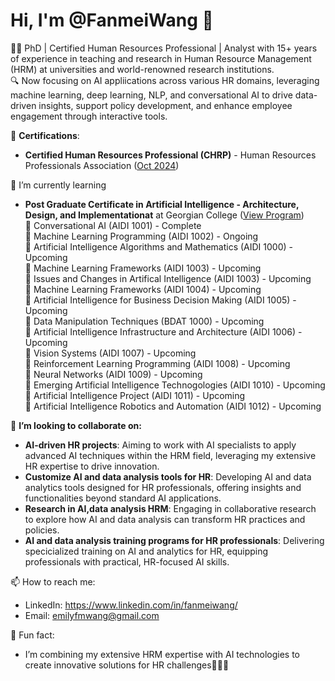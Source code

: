 # Hi, I'm @FanmeiWang 👋
🧑‍💼 PhD | Certified Human Resources Professional | Analyst with 15+ years of experience in teaching and research in Human Resource Management (HRM) at universities and world-renowned research institutions. <br>
🔍 Now focusing on AI appliications across various HR domains, leveraging machine learning, deep learning, NLP, and conversational AI to drive data-driven insights, support policy development, and enhance employee engagement through interactive tools. <br>

📜 **Certifications**: <br>
-   **Certified Human Resources Professional (CHRP)** - Human Resources Professionals Association ([Oct 2024](https://www.hrpa.ca/)) <br>

🌱 I’m currently learning <br>
 -   **Post Graduate Certificate in Artificial Intelligence - Architecture, Design, and Implementationat** at Georgian College ([View Program](https://cat.georgiancollege.ca/programs/aidi/)) <br>
 💬 Conversational AI (AIDI 1001) - Complete <br>
 💬 Machine Learning Programming (AIDI 1002) - Ongoing <br>
 💬 Artificial Intelligence Algorithms and Mathematics (AIDI 1000) - Upcoming <br>
 💬 Machine Learning Frameworks (AIDI 1003) - Upcoming <br>
 💬 Issues and Changes in Artifical Intelligence (AIDI 1003) - Upcoming <br>
 💬 Machine Learning Frameworks (AIDI 1004) - Upcoming <br>
 💬 Artificial Intelligence for Business Decision Making (AIDI 1005) - Upcoming <br>
 💬 Data Manipulation Techniques (BDAT 1000) - Upcoming <br>
 💬 Artificial Intelligence Infrastructure and Architecture (AIDI 1006) - Upcoming <br>
 💬 Vision Systems (AIDI 1007) - Upcoming <br>
 💬 Reinforcement Learning Programming (AIDI 1008) - Upcoming <br>
 💬 Neural Networks (AIDI 1009) - Upcoming <br>
 💬 Emerging Artificial Intelligence Technogologies (AIDI 1010) - Upcoming <br>
 💬 Artificial Intelligence Project (AIDI 1011) - Upcoming <br>
 💬 Artificial Intelligence Robotics and Automation (AIDI 1012) - Upcoming <br>
     
 👯 **I’m looking to collaborate on:**
 - **AI-driven HR projects**: Aiming to work with AI specialists to apply advanced AI techniques within the HRM field, leveraging my extensive HR expertise to drive innovation.
 - **Customize AI and data analysis tools for HR**: Developing AI and data analytics tools designed for HR professionals, offering insights and functionalities beyond standard AI applications.
 - **Research in AI,data analysis HRM**: Engaging in collaborative research to explore how AI and data analysis can transform HR practices and policies.
 - **AI and data analysis training programs for HR professionals**: Delivering specicialized training on AI and analytics for HR, equipping professionals with practical, HR-focused AI skills.

 📫 How to reach me: <br>
 -    LinkedIn: https://www.linkedin.com/in/fanmeiwang/
 -    Email: emilyfmwang@gmail.com <br>
 
 🚀 Fun fact: <br>
 -    I’m combining my extensive HRM expertise with AI technologies to create innovative solutions for HR challenges🎉🎉🎉

